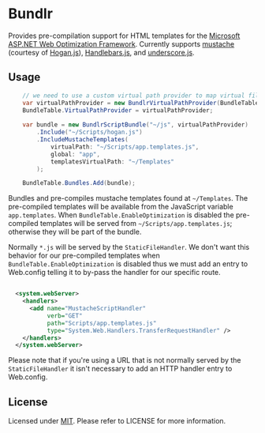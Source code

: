 # Bundlr

Provides pre-compilation support for HTML templates for the [Microsoft ASP.NET Web Optimization Framework](https://www.nuget.org/packages/Microsoft.AspNet.Web.Optimization/). Currently supports [mustache](http://mustache.github.io/) (courtesy of [Hogan.js](http://twitter.github.io/hogan.js/)), [Handlebars.js](http://handlebarsjs.com/), and [underscore.js](http://underscorejs.org/#template).

## Usage

``` csharp
    // we need to use a custom virtual path provider to map virtual files.
	var virtualPathProvider = new BundlrVirtualPathProvider(BundleTable.VirtualPathProvider);
    BundleTable.VirtualPathProvider = virtualPathProvider;
	
	var bundle = new BundlrScriptBundle("~/js", virtualPathProvider)
		.Include("~/Scripts/hogan.js")
		.IncludeMustacheTemplates(
			virtualPath: "~/Scripts/app.templates.js", 
			global: "app", 
			templatesVirtualPath: "~/Templates"
		);

	BundleTable.Bundles.Add(bundle);
```

Bundles and pre-compiles mustache templates found at `~/Templates`. The pre-compiled templates will be available from the JavaScript variable `app.templates`. When `BundleTable.EnableOptimization` is disabled the pre-compiled templates will be served from `~/Scripts/app.templates.js`; otherwise they will be part of the bundle.

Normally `*.js` will be served by the `StaticFileHandler`. We don't want this behavior for our pre-compiled templates when `BundleTable.EnableOptimization` is disabled thus we must add an entry to Web.config telling it to by-pass the handler for our specific route.

``` xml

  <system.webServer>
    <handlers>
      <add name="MustacheScriptHandler"
		   verb="GET"
		   path="Scripts/app.templates.js"
		   type="System.Web.Handlers.TransferRequestHandler" />
	</handlers>
  </system.webServer>
```

Please note that if you're using a URL that is not normally served by the `StaticFileHandler` it isn't necessary to add an HTTP handler entry to Web.config.

## License

Licensed under [MIT](http://opensource.org/licenses/mit-license.php). Please refer to LICENSE for more information.
